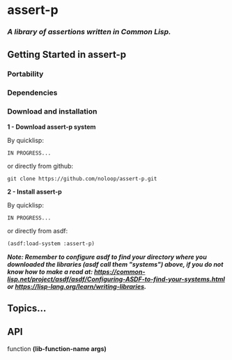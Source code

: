 # assert-p

### _A library of assertions written in Common Lisp._

## Getting Started in assert-p

### Portability

### Dependencies

### Download and installation

**1 - Download assert-p system**

By quicklisp:

```
IN PROGRESS...
```

or directly from github:

```
git clone https://github.com/noloop/assert-p.git
```
**2 - Install assert-p**

By quicklisp:

```
IN PROGRESS...
```

or directly from asdf:

```lisp
(asdf:load-system :assert-p)
```

_**Note: Remember to configure asdf to find your directory where you downloaded the libraries (asdf call them "systems") above, if you do not know how to make a read at: https://common-lisp.net/project/asdf/asdf/Configuring-ASDF-to-find-your-systems.html or https://lisp-lang.org/learn/writing-libraries.**_

## Topics...

## API

function **(lib-function-name args)**

